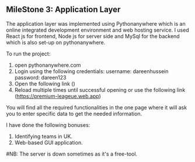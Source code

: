 ## MileStone 3: Application Layer

The application layer was implemented using Pythonanywhere which is an online integrated development environment and web hosting service. I used React js for frontend, Node js for server side and MySql for the backend which is also set-up on pythonanywhere.

To run the project:
1. open pythonanywhere.com
2. Login using the following credentials:
	username: dareenhussein
	password: dareen123
3. Open the following link ()
4. Reload multiple times until successful opening or use the following link (https://premium-leageue.web.app)

You will find all the required functionalities in the one page where it will ask you to enter specific data to get the needed information.

I have done the following bonuses: 
1. Identifying teams in UK. 
2. Web-based GUI application.


#NB: The server is down sometimes as it's a free-tool.